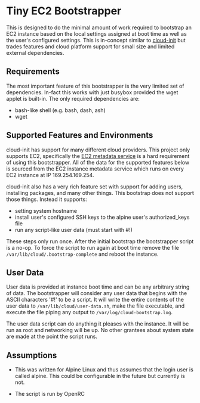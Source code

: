 # Tiny EC2 Bootstrapper

This is designed to do the minimal amount of work required to bootstrap an EC2
instance based on the local settings assigned at boot time as well as the
user's configured settings. This is in-concept similar to
[cloud-init](https://cloudinit.readthedocs.io/en/latest/) but trades features
and cloud platform support for small size and limited external dependencies.

## Requirements

The most important feature of this bootstrapper is the very limited set of
dependencies. In-fact this works with just busybox provided the wget applet is
built-in. The only required dependencies are:

- bash-like shell (e.g. bash, dash, ash)
- wget

## Supported Features and Environments

cloud-init has support for many different cloud providers. This project only
supports EC2, specifically the [EC2 metadata
service](https://docs.aws.amazon.com/AWSEC2/latest/UserGuide/ec2-instance-metadata.html)
is a hard requirement of using this bootstrapper. All of the data for the
supported features below is sourced from the EC2 instance metadata service
which runs on every EC2 instance at IP 169.254.169.254.

cloud-init also has a very rich feature set with support for adding users,
installing packages, and many other things. This bootstrap does not support
those things. Instead it supports:

- setting system hostname
- install user's configured SSH keys to the alpine user's authorized_keys file
- run any script-like user data (must start with #!)

These steps only run once. After the initial bootstrap the bootstrapper script
is a no-op. To force the script to run again at boot time remove the file
`/var/lib/cloud/.bootstrap-complete` and reboot the instance.

## User Data

User data is provided at instance boot time and can be any arbitrary string of
data. The bootstrapper will consider any user data that begins with the ASCII
characters '#!' to be a script. It will write the entire contents of the user
data to `/var/lib/cloud/user-data.sh`, make the file executable, and execute
the file piping any output to `/var/log/cloud-bootstrap.log`.

The user data script can do anything it pleases with the instance. It will be
run as root and networking will be up. No other grantees about system state are
made at the point the script runs.

## Assumptions

- This was written for Alpine Linux and thus assumes that the login user is
  called alpine. This could be configurable in the future but currently is not.

- The script is run by OpenRC
